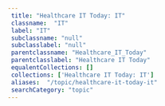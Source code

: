 ```yaml
--- 
 title: "Healthcare IT Today: IT" 
 classname:  "IT" 
 label: "IT" 
 subclassname: "null" 
 subclasslabel: "null" 
 parentclassname: "Healthcare_IT_Today" 
 parentclasslabel: "Healthcare IT Today" 
 equalentCollections: [] 
 collections: ['Healthcare IT Today: IT']
 aliases:  "/topic/healthcare-it-today-it"  
 searchCategory: "topic" 
---
```

